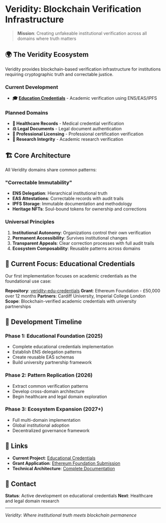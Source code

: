 # Veridity: Blockchain Verification Infrastructure

> **Mission**: Creating unfakeable institutional verification across all domains where truth matters

## 🌍 The Veridity Ecosystem

Veridity provides blockchain-based verification infrastructure for institutions requiring cryptographic truth and correctable justice.

### **Current Development**
- **🎓 [Education Credentials](https://github.com/your-username/veridity-edu-credentials)** - Academic verification using ENS/EAS/IPFS

### **Planned Domains**
- **🏥 Healthcare Records** - Medical credential verification
- **⚖️ Legal Documents** - Legal document authentication  
- **🏢 Professional Licensing** - Professional certification verification
- **🔬 Research Integrity** - Academic research verification

## 🏗️ Core Architecture

All Veridity domains share common patterns:

### **"Correctable Immutability"**
- **ENS Delegation**: Hierarchical institutional truth
- **EAS Attestations**: Correctable records with audit trails
- **IPFS Storage**: Immutable documentation and methodology
- **Heritage NFTs**: Soul-bound tokens for ownership and corrections

### **Universal Principles**
1. **Institutional Autonomy**: Organizations control their own verification
2. **Permanent Accessibility**: Survives institutional changes
3. **Transparent Appeals**: Clear correction processes with full audit trails
4. **Ecosystem Composability**: Reusable patterns across domains

## 🎯 Current Focus: Educational Credentials

Our first implementation focuses on academic credentials as the foundational use case:

**Repository**: [veridity-edu-credentials](https://github.com/your-username/veridity-edu-credentials)
**Grant**: Ethereum Foundation - £50,000 over 12 months
**Partners**: Cardiff University, Imperial College London
**Scope**: Blockchain-verified academic credentials with university partnerships

## 🚀 Development Timeline

### **Phase 1: Educational Foundation (2025)**
- Complete educational credentials implementation
- Establish ENS delegation patterns
- Create reusable EAS schemas
- Build university partnership framework

### **Phase 2: Pattern Replication (2026)**
- Extract common verification patterns
- Develop cross-domain architecture
- Begin healthcare and legal domain exploration

### **Phase 3: Ecosystem Expansion (2027+)**
- Full multi-domain implementation
- Global institutional adoption
- Decentralized governance framework

## 🔗 Links
- **Current Project**: [Educational Credentials](https://github.com/your-username/veridity-edu-credentials)
- **Grant Application**: [Ethereum Foundation Submission](https://github.com/your-username/veridity-edu-credentials/blob/main/GRANT-APPLICATION.md)
- **Technical Architecture**: [Complete Documentation](https://github.com/your-username/veridity-edu-credentials/blob/main/docs/ARCHITECTURE.md)

## 📧 Contact
**Status**: Active development on educational credentials
**Next**: Healthcare and legal domain research

---

*Veridity: Where institutional truth meets blockchain permanence*
